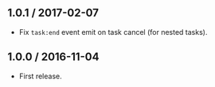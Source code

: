 1.0.1 / 2017-02-07
------------------

- Fix `task:end` event emit on task cancel (for nested tasks).


1.0.0 / 2016-11-04
------------------

- First release.
